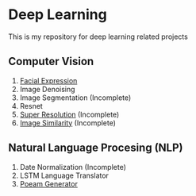 # Deep Learning

This is my repository for deep learning related projects

## Computer Vision

1. [Facial Expression](https://github.com/tung2921/Facial-Expression-Classifier)
2. Image Denoising
3. Image Segmentation (Incomplete)
4. Resnet
5. [Super Resolution](https://github.com/tung2921/DeepLearning/tree/master/ComputerVision/Super-Resolution) (Incomplete)
6. [Image Similarity](https://github.com/tung2921/Similarity-Search) (Incomplete)

## Natural Language Procesing (NLP)

1. Date Normalization (Incomplete)
2. LSTM Language Translator
3. [Poeam Generator](https://github.com/tung2921/Poem_generator)
